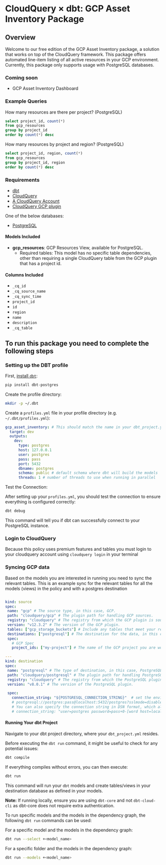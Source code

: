 # CloudQuery &times; dbt: GCP Asset Inventory Package
## Overview

Welcome to our free edition of the GCP Asset Inventory package, a solution that works on top of the CloudQuery framework. This package offers automated line-item listing of all active resources in your GCP environment. Currently, this package only supports usage with PostgreSQL databases. 

### Coming soon
- GCP Asset Inventory Dashboard

### Example Queries

How many resources are there per project? (PostgreSQL)
```sql
select project_id, count(*)
from gcp_resources
group by project_id
order by count(*) desc
```

How many resources by project and region? (PostgreSQL)
```sql
select project_id, region, count(*)
from gcp_resources
group by project_id, region
order by count(*) desc
```

### Requirements

- [dbt](https://docs.getdbt.com/docs/installation)
- [CloudQuery](https://www.cloudquery.io/docs/quickstart)
- [A CloudQuery Account](https://www.cloudquery.io/auth/register)
- [CloudQuery GCP plugin](https://hub.cloudquery.io/plugins/source/cloudquery/gcp)
 
One of the below databases:

- [PostgreSQL](https://hub.cloudquery.io/plugins/destination/cloudquery/postgresql)

#### Models Included

- **gcp_resources**: GCP Resources View, available for PostgreSQL.
  - Required tables: This model has no specific table dependencies, other than requiring a single CloudQuery table from the GCP plugin that has a project id. 

#### Columns Included

- `_cq_id`
- `_cq_source_name`
- `_cq_sync_time`
- `project_id`
- `id`
- `region`
- `name`
- `description`
- `_cq_table`

## To run this package you need to complete the following steps

### Setting up the DBT profile
First, [install `dbt`](https://docs.getdbt.com/docs/core/installation-overview):
```bash
pip install dbt-postgres
```

Create the profile directory:

```bash
mkdir -p ~/.dbt
```

Create a `profiles.yml` file in your profile directory (e.g. `~/.dbt/profiles.yml`):

```yaml
gcp_asset_inventory: # This should match the name in your dbt_project.yml
  target: dev
  outputs:
    dev:
      type: postgres
      host: 127.0.0.1
      user: postgres
      pass: pass
      port: 5432
      dbname: postgres
      schema: public # default schema where dbt will build the models
      threads: 1 # number of threads to use when running in parallel
```

Test the Connection:

After setting up your `profiles.yml`, you should test the connection to ensure everything is configured correctly:

```bash
dbt debug
```

This command will tell you if dbt can successfully connect to your PostgreSQL instance.

### Login to CloudQuery
Because this policy uses premium features and tables you must login to your cloudquery account using
`cloudquery login` in your terminal

### Syncing GCP data
Based on the models you are interested in running you need to sync the relevant tables.
This is an example sync for the relevant tables for all the models (views) in the policy and with a postgres destination

 ```yml

kind: source
spec:
  name: "gcp" # The source type, in this case, GCP.
  path: "cloudquery/gcp" # The plugin path for handling GCP sources.
  registry: "cloudquery" # The registry from which the GCP plugin is sourced.
  version: "v12.3.2" # The version of the GCP plugin.
  tables: ["gcp_storage_buckets"] # Include any tables that meet your requirements, separated by commas
  destinations: ["postgresql"] # The destination for the data, in this case, PostgreSQL.
  spec:
    # GCP Spec
    project_ids: ["my-project"] # The name of the GCP project you are working in

---
kind: destination
spec:
  name: "postgresql" # The type of destination, in this case, PostgreSQL.
  path: "cloudquery/postgresql" # The plugin path for handling PostgreSQL as a destination.
  registry: "cloudquery" # The registry from which the PostgreSQL plugin is sourced.
  version: "v8.0.1" # The version of the PostgreSQL plugin.

  spec:
    connection_string: "${POSTGRESQL_CONNECTION_STRING}"  # set the environment variable in a format like 
    # postgresql://postgres:pass@localhost:5432/postgres?sslmode=disable
    # You can also specify the connection string in DSN format, which allows for special characters in the password:
    # connection_string: "user=postgres password=pass+0-[word host=localhost port=5432 dbname=postgres"

 ```

#### Running Your dbt Project

Navigate to your dbt project directory, where your `dbt_project.yml` resides.

Before executing the `dbt run` command, it might be useful to check for any potential issues:

```bash
dbt compile
```

If everything compiles without errors, you can then execute:

```bash
dbt run
```

This command will run your `dbt` models and create tables/views in your destination database as defined in your models.

**Note:** If running locally, ensure you are using `dbt-core` and not `dbt-cloud-cli` as dbt-core does not require extra authentication.

To run specific models and the models in the dependency graph, the following `dbt run` commands can be used:

For a specific model and the models in the dependency graph:

```bash
dbt run --select +<model_name>
```

For a specific folder and the models in the dependency graph:

```bash
dbt run --models +<model_name>
```

